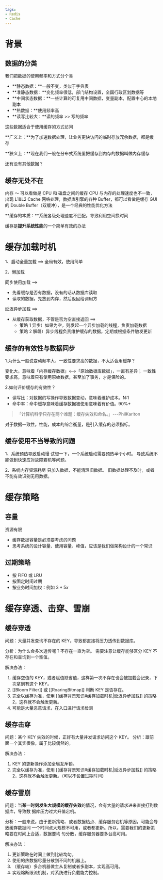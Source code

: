 ```yaml
---
tags:
- Redis
- Cache
---
```

# 背景
## 数据的分类
我们把数据的使用频率和方式分个类
- **静态数据：**一般不变，类似于字典表
- **准静态数据：**变化频率很低，部门结构设置，全国行政区划数据等
- **中间状态数据：**一些计算的可复用中间数据，变量副本，配置中心的本地副本
- **热数据：**使用频率高
- **读写比较大：**读的频率 >> 写的频率

这些数据适合于使用缓存的方式访问

**广义上：**为了加速数据处理，让业务更快访问的临时存放冗余数据，都是缓存

**狭义上：**现在我们一般在分布式系统里把缓存到内存的数据叫做内存缓存

还有没有其他数据？

## 缓存无处不在

内存 ～ 可以看做是 CPU 和 磁盘之间的缓存
CPU 与内存的处理速度也不一致，出现 L1&L2 Cache
网络处理，数据库引擎的各种 Buffer，都可以看做是缓存
GUI 的 Double Buffer（双缓冲），是一个经典的性能优化方法

**缓存的本质：**系统各级处理速度不匹配，导致利用空间换时间

缓存是**提升系统性能**的一个简单有效的办法

# 缓存加载时机

1、启动全量加载 
==> 全局有效，使用简单

2、懒加载

同步使用加载 ==>

- 先看缓存是否有数据，没有的话从数据库读取
- 读取的数据，先放到内存，然后返回给调用方

延迟异步加载 ==>

- 从缓存获取数据，不管是否为空直接返回 ==>
  - 策略 1 异步）如果为空，则发起一个异步加载的线程，负责加载数据
  - 策略 2 解耦）异步线程负责维护缓存的数据，定期或根据条件触发更新

## 缓存的有效性与数据同步

1.为什么一般说变动频率大、一致性要求高的数据，不太适合用缓存？

变化大，意味着「内存缓存数据」<-->「原始数据库数据」，一直有差异；
一致性要求高，意味着只有使用原始数据，甚至加了事务，才是保险的。

2.如何评价缓存的有效性？

- 读写比：对数据的写操作导致数据变动，意味着维护成本。N:1
- 命中率：命中缓存意味着缓存数据被使用意味着有价值。90%+

> 「计算机科学只存在两个难题：缓存失效和命名。」---PhilKarlton


对于数据一致性，性能，成本的综合衡量，是引入缓存的必须指标。

## 缓存使用不当导致的问题

1、系统预热导致启动慢
试想一下，一个系统启动需要预热半个小时。
导致系统不能做到快速应对故障宕机等问题。

2、系统内存资源耗尽
只加入数据，不能清理旧数据。
旧数据处理不及时，或者不能有效识别无用数据。
# 缓存策略
## 容量
资源有限

- 缓存数据容量是必须要考虑的问题
- 思考系统的设计容量、使用容量、峰值，应该是我们做架构设计的一个常识

##  过期策略

- 按 FIFO 或 LRU
- 按固定时间过期
- 按业务时间加权：例如 $3+5x$

# 缓存穿透、击穿、雪崩

## 缓存穿透
问题：大量并发查询不存在的 KEY，导致都直接将压力透传到数据库。

分析：为什么会多次透传呢？不存在一直为空。
需要注意让缓存能够区分 KEY 不存在和查询到一个空值。

解决办法：
1. 缓存空值的 KEY，或者赋值缺省值，这样第一次不存在也会被加载会记录，下次拿到有这个 KEY。
2. [[Bloom Filter]] 或 [[RoaringBitmap]] 判断 KEY 是否存在。
3. 完全以缓存为准，使用 [[缓存背景知识#缓存加载时机|延迟异步加载]] 的策略 2，这样就不会触发更新。
4. 可能是大量恶意请求，在入口进行请求检测

## 缓存击穿

问题：某个 KEY 失效的时候，正好有大量并发请求访问这个 KEY。
分析：跟前面一个其实很像，属于比较偶然的。

解决办法：
1. KEY 的更新操作添加全局互斥锁。
2. 完全以缓存为准，使用 [[缓存背景知识#缓存加载时机|延迟异步加载]] 的策略 2，这样就不会触发更新。（可以不设置过期时间）

## 缓存雪崩

问题：当**某一时刻发生大规模的缓存失效**的情况，会有大量的请求进来直接打到数据库，导致数
据库压力过大升值宕机。

分析：一般来说，由于更新策略、或者数据热点、缓存服务宕机等原因，可能会导致缓存数据同
一个时间点大规模不可用，或者都更新。所以，需要我们的更新策略要在时间上合适，数据要均
匀分散，缓存服务器要多台高可用。

解决办法：
1. 更新策略在时间上做到比较均匀。
2. 使用的热数据尽量分散到不同的机器上。
3. （缓存端）多台机器做主从复制或者多副本，实现高可用。
4. 实现熔断限流机制，对系统进行负载能力控制。
